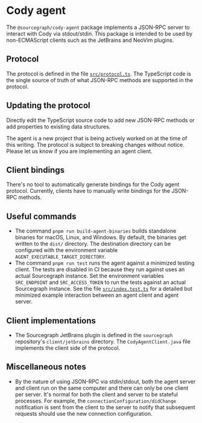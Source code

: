 # Cody agent

The `@sourcegraph/cody-agent` package implements a JSON-RPC server to interact
with Cody via stdout/stdin. This package is intended to be used by
non-ECMAScript clients such as the JetBrains and NeoVim plugins.

## Protocol

The protocol is defined in the file [`src/protocol.ts`](src/protocol.ts). The
TypeScript code is the single source of truth of what JSON-RPC methods are
supported in the protocol.

## Updating the protocol

Directly edit the TypeScript source code to add new JSON-RPC methods or add
properties to existing data structures.

The agent is a new project that is being actively worked on at the time of this
writing. The protocol is subject to breaking changes without notice. Please
let us know if you are implementing an agent client.

## Client bindings

There's no tool to automatically generate bindings for the Cody agent protocol.
Currently, clients have to manually write bindings for the JSON-RPC methods.

## Useful commands

- The command `pnpm run build-agent-binaries` builds standalone binaries for
  macOS, Linux, and Windows. By default, the binaries get written to the `dist/`
  directory. The destination directory can be configured with the environment
  variable `AGENT_EXECUTABLE_TARGET_DIRECTORY`.
- The command `pnpm run test` runs the agent against a minimized testing client.
  The tests are disabled in CI because they run against uses an actual Sourcegraph
  instance. Set the environment variables `SRC_ENDPOINT` and `SRC_ACCESS_TOKEN`
  to run the tests against an actual Sourcegraph instance.
  See the file [`src/index.test.ts`](src/index.test.ts) for a detailed but minimized example
  interaction between an agent client and agent server.

## Client implementations

- The Sourcegraph JetBrains plugin is defined in the `sourcegraph` repository's `client/jetbrains` directory. The `CodyAgentClient.java` file implements the client side of the protocol.

## Miscellaneous notes

- By the nature of using JSON-RPC via stdin/stdout, both the agent server and
  client run on the same computer and there can only be one client per server.
  It's normal for both the client and server to be stateful processes. For
  example, the `connectionConfiguration/didChange` notification is sent from the
  client to the server to notify that subsequent requests should use the new
  connection configuration.
